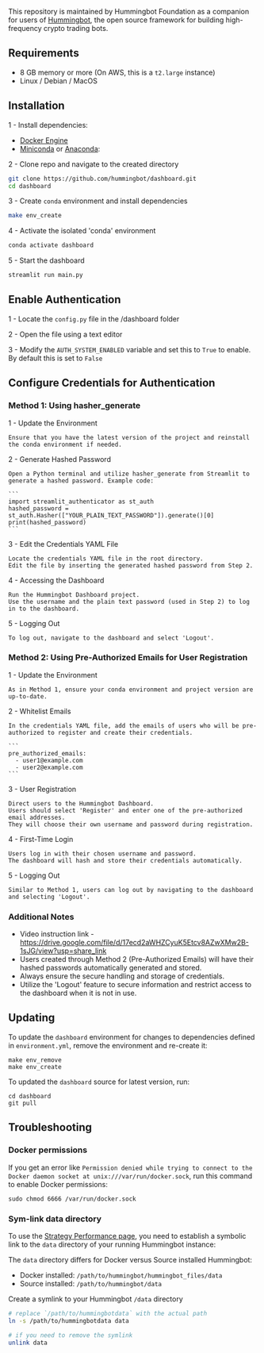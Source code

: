 
This repository is maintained by Hummingbot Foundation as a companion for users of [Hummingbot](https://github.com/hummingbot/hummingbot), the open source framework for building high-frequency crypto trading bots.

## Requirements

* 8 GB memory or more (On AWS, this is a `t2.large` instance)
* Linux / Debian / MacOS

## Installation

1 - Install dependencies:

* [Docker Engine](https://docs.docker.com/engine/install/ubuntu/)
* [Miniconda](https://docs.conda.io/en/latest/miniconda.html) or [Anaconda](https://www.anaconda.com/):

2 - Clone repo and navigate to the created directory
```bash
git clone https://github.com/hummingbot/dashboard.git
cd dashboard
```

3 - Create `conda` environment and install dependencies
```bash
make env_create
```

4 - Activate the isolated 'conda' environment
```bash
conda activate dashboard
```

5 - Start the dashboard
```bash
streamlit run main.py
```
## Enable Authentication

1 - Locate the `config.py` file in the /dashboard folder

2 - Open the file using a text editor

3 - Modify the `AUTH_SYSTEM_ENABLED` variable and set this to `True` to enable. By default this is set to `False`

## Configure Credentials for Authentication

### Method 1: Using hasher_generate

1 - Update the Environment
  
    Ensure that you have the latest version of the project and reinstall the conda environment if needed.
  
2 - Generate Hashed Password
  
    Open a Python terminal and utilize hasher_generate from Streamlit to generate a hashed password. Example code:

    ```
    import streamlit_authenticator as st_auth
    hashed_password = st_auth.Hasher(["YOUR_PLAIN_TEXT_PASSWORD"]).generate()[0]
    print(hashed_password)
    ```

3 - Edit the Credentials YAML File

    Locate the credentials YAML file in the root directory.
    Edit the file by inserting the generated hashed password from Step 2.

4 - Accessing the Dashboard
    
    Run the Hummingbot Dashboard project.
    Use the username and the plain text password (used in Step 2) to log in to the dashboard.

5 - Logging Out
    
    To log out, navigate to the dashboard and select 'Logout'.
    

### Method 2: Using Pre-Authorized Emails for User Registration

1 - Update the Environment

    As in Method 1, ensure your conda environment and project version are up-to-date.

2 - Whitelist Emails

    In the credentials YAML file, add the emails of users who will be pre-authorized to register and create their credentials.

    ```
    pre_authorized_emails:
      - user1@example.com
      - user2@example.com
    ```

3 - User Registration

    Direct users to the Hummingbot Dashboard.
    Users should select 'Register' and enter one of the pre-authorized email addresses.
    They will choose their own username and password during registration.
    
4 - First-Time Login
    
    Users log in with their chosen username and password.
    The dashboard will hash and store their credentials automatically.

5 - Logging Out
    
    Similar to Method 1, users can log out by navigating to the dashboard and selecting 'Logout'.

### Additional Notes

- Video instruction link - https://drive.google.com/file/d/17ecd2aWHZCyuK5Etcv8AZwXMw2B-1sJG/view?usp=share_link
- Users created through Method 2 (Pre-Authorized Emails) will have their hashed passwords automatically generated and stored.
- Always ensure the secure handling and storage of credentials.
- Utilize the 'Logout' feature to secure information and restrict access to the dashboard when it is not in use.

## Updating

To update the `dashboard` environment for changes to dependencies defined in `environment.yml`, remove the environment and re-create it:
```
make env_remove
make env_create
```

To updated the `dashboard` source for latest version, run:
```
cd dashboard
git pull
```

## Troubleshooting

### Docker permissions

If you get an error like `Permission denied while trying to connect to the Docker daemon socket at unix:///var/run/docker.sock`, run this command to enable Docker permissions:
```
sudo chmod 6666 /var/run/docker.sock
```

### Sym-link data directory

To use the [Strategy Performance page](https://github.com/hummingbot/dashboard/wiki/%F0%9F%9A%80-Strategy-Performance), you need to establish a symbolic link to the `data` directory of your running Hummingbot instance:

The `data` directory differs for Docker versus Source installed Hummingbot:
* Docker installed: `/path/to/hummingbot/hummingbot_files/data`
* Source installed: `/path/to/hummingbot/data`

Create a symlink to your Hummingbot `/data` directory
```bash
# replace `/path/to/hummingbotdata` with the actual path
ln -s /path/to/hummingbotdata data

# if you need to remove the symlink
unlink data
```
